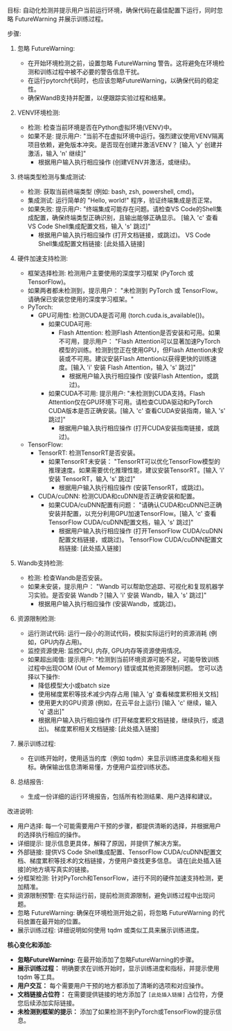 目标: 自动化检测并提示用户当前运行环境，确保代码在最佳配置下运行，同时忽略 FutureWarning 并展示训练过程。

步骤:

1. 忽略 FutureWarning:
   - 在开始环境检测之前，设置忽略 FutureWarning 警告。这将避免在环境检测和训练过程中被不必要的警告信息干扰。
   - 在运行pytorch代码时，也应该忽略FutureWarning，以确保代码的稳定性。
   - 确保WandB支持并配置，以便跟踪实验过程和结果。

2. VENV环境检测:
   - 检测: 检查当前环境是否在Python虚拟环境(VENV)中。
   - 如果不是: 提示用户:
     "当前不在虚拟环境中运行。强烈建议使用VENV隔离项目依赖，避免版本冲突。是否现在创建并激活VENV？ [输入 'y' 创建并激活，输入 'n' 继续]"
     - 根据用户输入执行相应操作 (创建VENV并激活，或继续)。

3. 终端类型检测与集成测试:
   - 检测: 获取当前终端类型 (例如: bash, zsh, powershell, cmd)。
   - 集成测试: 运行简单的 "Hello, world!" 程序，验证终端集成是否正常。
   - 如果失败: 提示用户:
     "终端集成可能存在问题。请检查VS Code的Shell集成配置，确保终端类型正确识别，且输出能够正确显示。 [输入 'c' 查看VS Code Shell集成配置文档，输入 's' 跳过]"
     - 根据用户输入执行相应操作 (打开文档链接，或跳过)。  VS Code Shell集成配置文档链接: [此处插入链接]

4. 硬件加速支持检测:
   - 框架选择检测: 检测用户主要使用的深度学习框架 (PyTorch 或 TensorFlow)。
   - 如果两者都未检测到，提示用户：
     "未检测到 PyTorch 或 TensorFlow。请确保已安装您使用的深度学习框架。"
   - PyTorch:
     - GPU可用性: 检测CUDA是否可用 (torch.cuda.is_available())。
       - 如果CUDA可用:
         - Flash Attention: 检测Flash Attention是否安装和可用。如果不可用，提示用户：
           "Flash Attention可以显著加速PyTorch模型的训练。检测到您正在使用GPU，但Flash Attention未安装或不可用。建议安装Flash Attention以获得更快的训练速度。[输入 'i' 安装 Flash Attention，输入 's' 跳过]"
           - 根据用户输入执行相应操作 (安装Flash Attention，或跳过)。
       - 如果CUDA不可用: 提示用户:
         "未检测到CUDA支持。Flash Attention仅在GPU环境下可用。请检查CUDA驱动和PyTorch CUDA版本是否正确安装。[输入 'c' 查看CUDA安装指南，输入 's' 跳过]"
         - 根据用户输入执行相应操作 (打开CUDA安装指南链接，或跳过)。
   - TensorFlow:
     - TensorRT: 检测TensorRT是否安装。
       - 如果TensorRT未安装：
         "TensorRT可以优化TensorFlow模型的推理速度。如果需要优化推理性能，建议安装TensorRT。[输入 'i' 安装 TensorRT，输入 's' 跳过]"
         - 根据用户输入执行相应操作 (安装TensorRT，或跳过)。
     - CUDA/cuDNN: 检测CUDA和cuDNN是否正确安装和配置。
       - 如果CUDA/cuDNN配置有问题：
         "请确认CUDA和cuDNN已正确安装并配置，以充分利用GPU加速TensorFlow。[输入 'c' 查看TensorFlow CUDA/cuDNN配置文档，输入 's' 跳过]"
         - 根据用户输入执行相应操作 (打开TensorFlow CUDA/cuDNN配置文档链接，或跳过)。 TensorFlow CUDA/cuDNN配置文档链接: [此处插入链接]

5. Wandb支持检测:
   - 检测: 检查Wandb是否安装。
   - 如果未安装，提示用户：
     "Wandb 可以帮助您追踪、可视化和复现机器学习实验。是否安装 Wandb？[输入 'i' 安装 Wandb，输入 's' 跳过]"
     - 根据用户输入执行相应操作 (安装Wandb，或跳过)。

6. 资源限制检测:
   - 运行测试代码: 运行一段小的测试代码，模拟实际运行时的资源消耗 (例如，GPU内存占用)。
   - 监控资源使用: 监控CPU, 内存, GPU内存等资源使用情况。
   - 如果超出阈值: 提示用户:
     "检测到当前环境资源可能不足，可能导致训练过程中出现OOM (Out of Memory) 错误或其他资源限制问题。 您可以选择以下操作:
       - 降低模型大小或batch size
       - 使用梯度累积等技术减少内存占用 [输入 'g' 查看梯度累积相关文档]
       - 使用更大的GPU资源 (例如，在云平台上运行)
     [输入 'c' 继续，输入 'q' 退出]"
     - 根据用户输入执行相应操作 (打开梯度累积文档链接，继续执行，或退出)。  梯度累积相关文档链接: [此处插入链接]

7. 展示训练过程:
    - 在训练开始时，使用适当的库（例如 tqdm）来显示训练进度条和相关指标。确保输出信息清晰易懂，方便用户监控训练状态。

8. 总结报告:
   - 生成一份详细的运行环境报告，包括所有检测结果、用户选择和建议。

改进说明:

   - 用户选择: 每一个可能需要用户干预的步骤，都提供清晰的选择，并根据用户的选择执行相应的操作。
   - 详细提示: 提示信息更具体，解释了原因，并提供了解决方案。
   - 外部链接: 提供VS Code Shell集成配置、TensorFlow CUDA/cuDNN配置文档、梯度累积等技术的文档链接，方便用户查找更多信息。  请在[此处插入链接]的地方填写真实的链接。
   - 分框架检测: 针对PyTorch和TensorFlow，进行不同的硬件加速支持检测，更加精准。
   - 资源限制预警: 在实际运行前，提前检测资源限制，避免训练过程中出现问题。
   - 忽略 FutureWarning:  确保在环境检测开始之前，将忽略 FutureWarning 的代码放置在最开始的位置。
   - 展示训练过程: 详细说明如何使用 tqdm 或类似工具来展示训练进度。

**核心变化和添加:**

*   **忽略FutureWarning:** 在最开始添加了忽略FutureWarning的步骤。
*   **展示训练过程：** 明确要求在训练开始时，显示训练进度和指标，并提示使用 tqdm 等工具。
*   **用户交互：** 每个需要用户干预的地方都添加了清晰的选项和对应操作。
*   **文档链接占位符：** 在需要提供链接的地方添加了 `[此处插入链接]` 占位符，方便您后续添加实际链接。
*   **未检测到框架的提示：**  添加了如果检测不到PyTorch或TensorFlow的提示信息。
